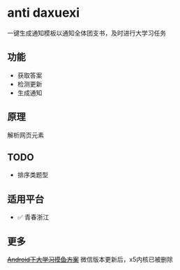 # anti daxuexi

一键生成通知模板以通知全体团支书，及时进行大学习任务

## 功能
 - 获取答案
 - 检测更新
 - 生成通知

## 原理

 解析网页元素

## TODO
 - 排序类题型

## 适用平台

- ✅ 青春浙江

## 更多
 ~~[Android下大学习摸鱼方案](https://blog.shi1011.cn/persummary/1614)~~ 微信版本更新后，x5内核已被删除